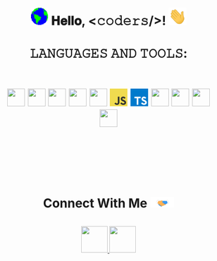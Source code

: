<h1 align="center">
  <a target="_blank">
    <img src="https://github.com/abdurrahmanseyidoglu/abdurrahmanseyidoglu/blob/main/Earth.gif" height="40" width="40">
  </a>
  𝐇𝐞𝐥𝐥𝐨, &lt;𝚌𝚘𝚍𝚎𝚛𝚜/&gt;!
  <a target="_blank">
    <img src="https://github.com/abdurrahmanseyidoglu/abdurrahmanseyidoglu/blob/main/Hi.gif" height="40" width="40"/>
  </a>
</h1>

<h1 align="center">
  
**𝙻𝙰𝙽𝙶𝚄𝙰𝙶𝙴𝚂 𝙰𝙽𝙳 𝚃𝙾𝙾𝙻𝚂:**  
<br/>


<img height="40" width="40" src="https://cdn.iconscout.com/icon/free/png-64/html5-40-1175193.png">
<img height="40" width="40" src="https://cdn.iconscout.com/icon/free/png-256/css-131-722685.png"></code>
<img height="40" width="40" src="https://sass-lang.com/assets/img/styleguide/seal-color-aef0354c.png"></code>
<img height="40" width="40" src="https://tailwindcss.com/_next/static/media/tailwindcss-mark.79614a5f61617ba49a0891494521226b.svg"></code>
<img height="40" width="40" src="https://getbootstrap.com/docs/5.0/assets/brand/bootstrap-logo.svg"></code>
<img height="40" width="40" src="https://raw.githubusercontent.com/github/explore/80688e429a7d4ef2fca1e82350fe8e3517d3494d/topics/javascript/javascript.png">
 </code>
<img height="40" width="40" src="https://raw.githubusercontent.com/github/explore/80688e429a7d4ef2fca1e82350fe8e3517d3494d/topics/typescript/typescript.png"></code> 
<img height="40" width="40" src="https://upload.wikimedia.org/wikipedia/commons/thumb/a/a7/React-icon.svg/512px-React-icon.svg.png?20220125121207"></code>
<img height="40" width="40" src="https://git-scm.com/images/logos/downloads/Git-Icon-1788C.png">
<img height="40" width="40" src="https://upload.wikimedia.org/wikipedia/commons/9/95/Vue.js_Logo_2.svg">
<img height="40" width="40" src="https://upload.wikimedia.org/wikipedia/commons/a/ae/Nuxt_logo.svg">

</h1>

<!-- <code><img height="40" width="40" src=""></code>
<code><img height="40" width="40" src=""></code>
<code><img height="40" width="40" src=""></code>
<code><img height="40" width="40" src=""></code>
<code><img height="40" width="40" src=""></code>
<code><img height="40" width="40" src=""></code>
 -->
<br/>

#

<!-- <details open="">
<summary>
  <g-emoji class="g-emoji" alias="chart_with_upwards_trend" fallback-src="https://github.githubassets.com/images/icons/emoji/unicode/1f4c8.png">📈</g-emoji>
  <strong>𝙶𝚒𝚝𝚑𝚞𝚋 𝚂𝚝𝚊𝚝𝚜 : </strong>
</summary>
<br>
<p align="center">
  <a href="https://github.com/abdurrahmanseyidoglu">
    <img align="center" src="https://github-readme-stats.vercel.app/api?username=abdurrahmanseyidoglu&show_icons=true&hide_border=true&title_color=94b4a4&amp&icon_color=FFFFFF&amp&text_color=FFFFFF&amp&bg_color=000000&count_private=true&include_all_commits=true"/>
  </a>
  </br>
  <a href="https://github.com/abdurrahmanseyidoglu">
    </br>
    </br>
    <img align="center" height="195px" src="https://github-readme-stats.vercel.app/api/top-langs/?username=AbdurrahmanSeyidoglu&text_color=FFFFFF&bg_color=000000&title_color=94b4a4&langs_count=15&layout=compact&hide_border=true" />
  </a>
</p>
</details> -->
<br>


<br/>

#
<h1 align="center">
  Connect With Me
  <a target="_blank">
    <img src="https://github.com/abdurrahmanseyidoglu/abdurrahmanseyidoglu/blob/main/Handshake.gif" height="25px" style="max-width:100%;">
  </a>
</h1>

<p align="center">
  <br>
  <a href="https://www.linkedin.com/in/abdurrahmanseyidoglu/" target="_blank">
    <code><img height="60" width="60" src="https://upload.wikimedia.org/wikipedia/commons/thumb/c/ca/LinkedIn_logo_initials.png/768px-LinkedIn_logo_initials.png"/></code>
  </a>
 
  <a href="https://twitter.com/llseyidoglu" target="_blank">
    <code><img height="60" width="60" src="https://seeklogo.com/images/T/twitter-bird-icon-logo-B5634C6F6A-seeklogo.com.png"/></code>
  </a>
  
</p>
<br/>

<style>
.AnimatedImagePlayer-images .AnimatedImagePlayer-animatedImage{
  widrh:40px;
  }
</style>
